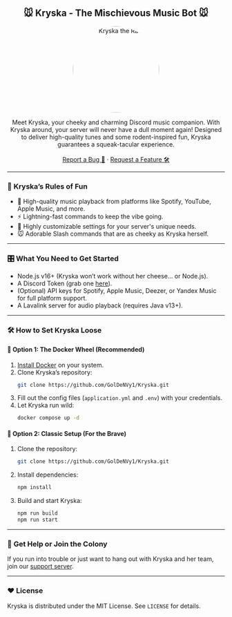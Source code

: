<!-- PROJECT LOGO -->
<br />
<div align="center">
  <h2>🐭 Kryska - The Mischievous Music Bot 🐭</h2>
  <p align="center">
    <img src="https://stihi.ru/pics/2015/07/31/2652.jpg" alt="Kryska the Rat" style="border-radius: 50%; width: 200px; height: 200px;">
  </p>
  <p align="center">
    Meet Kryska, your cheeky and charming Discord music companion. With Kryska around, your server will never have a dull moment again! Designed to deliver high-quality tunes and some rodent-inspired fun, Kryska guarantees a squeak-tacular experience.
    <br /><br />
    <a href="https://github.com/GolDeNVy1/Kryska/issues">Report a Bug 🐞</a>
    ·
    <a href="https://github.com/GolDeNVy1/Kryska/issues">Request a Feature 🛠️</a>
  </p>
</div>

---

### 🐾 **Kryska’s Rules of Fun**

- 🎵 High-quality music playback from platforms like Spotify, YouTube, Apple Music, and more.  
- ⚡ Lightning-fast commands to keep the vibe going.  
- 🔧 Highly customizable settings for your server's unique needs.  
- 🐭 Adorable Slash commands that are as cheeky as Kryska herself.  

---

### 🎛️ **What You Need to Get Started**

- Node.js v16+ (Kryska won’t work without her cheese... or Node.js).  
- A Discord Token (grab one [here](https://discord.com/developers/applications)).  
- (Optional) API keys for Spotify, Apple Music, Deezer, or Yandex Music for full platform support.  
- A Lavalink server for audio playback (requires Java v13+).  

---

### 🛠️ **How to Set Kryska Loose**

#### 🐁 **Option 1: The Docker Wheel (Recommended)**  
1. [Install Docker](https://www.docker.com/get-started) on your system.  
2. Clone Kryska’s repository:  
   ```bash
   git clone https://github.com/GolDeNVy1/Kryska.git
   ```
3. Fill out the config files (`application.yml` and `.env`) with your credentials.  
4. Let Kryska run wild:  
   ```bash
   docker compose up -d
   ```

#### 🐁 **Option 2: Classic Setup (For the Brave)**  
1. Clone the repository:  
   ```bash
   git clone https://github.com/GolDeNVy1/Kryska.git
   ```
2. Install dependencies:  
   ```bash
   npm install
   ```
3. Build and start Kryska:  
   ```bash
   npm run build  
   npm run start
   ```

---

### 🐀 **Get Help or Join the Colony**
If you run into trouble or just want to hang out with Kryska and her team, join our [support server](https://discord.gg/T6ayr3U92N).

---

### ❤️ **License**
Kryska is distributed under the MIT License. See `LICENSE` for details.  
